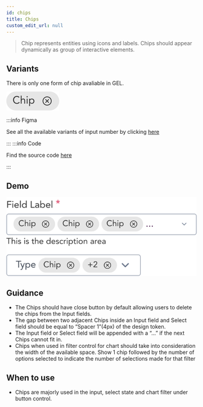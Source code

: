 ```yaml
---
id: chips
title: Chips
custom_edit_url: null
---
```


> Chip represents entities using icons and labels. Chips should appear dynamically as group of interactive elements.

## Variants

There is only one form of chip avaliable in GEL.

![Chips](img/chip.svg)

:::info Figma

See all the available variants of input number by clicking [here](https://www.figma.com/file/kzLxtqv6YGL0wotiqzgEo4/GEL-UI-Doc?node-id=696%3A97147)

:::
:::info Code

Find the source code [here](https://primefaces.org/primevue/chips)

:::

## Demo

![Chips demo](img/chips-demo.svg)

## Guidance

* The Chips should have close button by default allowing users to delete the chips from the Input fields.
* The gap between two adjacent Chips inside an Input field and Select field should be equal to “Spacer 1”(4px) of the design token.
* The Input field or Select field will be appended with a “...” if the next Chips cannot fit in. 
* Chips when used in filter control for chart should take into consideration the width of the available space. Show 1 chip followed by the number of options selected to indicate the number of selections made for that  filter

## When to use

* Chips are majorly used in the input, select state and chart filter under button control.